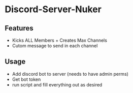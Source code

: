 # Discord-Server-Nuker
## Features
- Kicks ALL Members + Creates Max Channels 
- Cutom message to send in each channel

## Usage
- Add discord bot to server (needs to have admin perms)
- Get bot token
- run script and fill everything out as desired
